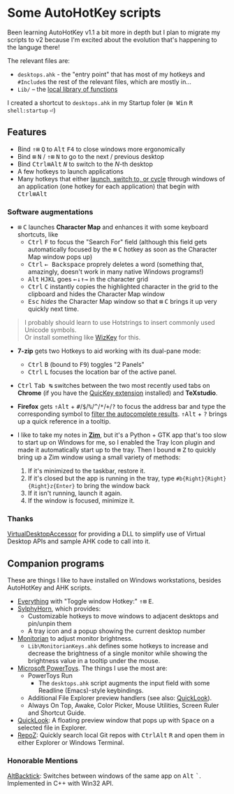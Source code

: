 Some AutoHotKey scripts
=======================

Been learning AutoHotKey v1.1 a bit more in depth but I plan to migrate my scripts
to v2 because I'm excited about the evolution that's happening to the languge
there!

The relevant files are:

- `desktops.ahk` -  the "entry point" that has most of my hotkeys and `#Include`s
the rest of the relevant files, which are mostly in...
- `Lib/` – the [local library of functions](https://www.autohotkey.com/docs/Functions.htm#lib)

I created a shortcut to `desktops.ahk` in my Startup foler
(<kbd>⊞ Win</kbd> <kbd>R</kbd> `shell:startup` <kbd>&#x23ce;</kbd>)

Features
--------

- Bind <kbd>&#x21d1;</kbd><kbd>&#x229e;</kbd> <kbd>Q</kbd>
to <kbd>Alt</kbd> <kbd>F4</kbd> to close windows more ergonomically
- Bind <kbd>&#x229e;</kbd> <kbd>N</kbd> / <kbd>&#x21d1;</kbd><kbd>&#x229e;</kbd> <kbd>N</kbd>
to go to the next / previous desktop
- Bind <kbd>Ctrl</kbd><kbd>&#x229e;</kbd><kbd>Alt</kbd> <kbd><i>N</i></kbd>
to switch to the <i>N</i>-th desktop
- A few hotkeys to launch applications
- Many hotkeys that either [launch, switch to, or cycle](Lib\CycleOrLaunch.ahk)
through windows of an application (one hotkey for each application)
that begin with <kbd>Ctrl</kbd><kbd>&#x229e;</kbd><kbd>Alt</kbd>

### Software augmentations

- <kbd>&#x229e;</kbd> <kbd>C</kbd> launches **Character Map** and enhances it
with some keyboard shortcuts, like
  - <kbd>Ctrl</kbd> <kbd>F</kbd> to focus the "Search For" field
  (although this field gets automatically focused by the
  <kbd>&#x229e;</kbd> <kbd>C</kbd> hotkey as soon as the Character Map
  window pops up)
  - <kbd>Ctrl</kbd> <kbd>&larr; Backspace</kbd> proprely deletes a word
  (something that, amazingly, doesn't work in many native Windows programs!)
  - <kbd>Alt</kbd> <kbd>H</kbd><kbd>J</kbd><kbd>K</kbd><kbd>L</kbd> goes
  <kbd>&larr;</kbd><kbd>&darr;</kbd><kbd>&uarr;</kbd><kbd>&rarr;</kbd>
  in the character grid
  - <kbd>Ctrl</kbd> <kbd>C</kbd> instantly copies the highlighted character in
  the grid to the clipboard and hides the Character Map window
  - <kbd>Esc</kbd> _hides_ the Character Map window so that
  <kbd>&#x229e;</kbd> <kbd>C</kbd> brings it up very quickly next time.

> I probably should learn to use Hotstrings to insert commonly used Unicode
symbols.  
> Or install something like [WizKey](https://antibody-software.com/wizkey/)
for this.

- **7-zip** gets two Hotkeys to aid working with its dual-pane mode:
  - <kbd>Ctrl</kbd> <kbd>B</kbd> (bound to <kbd>F9</kbd>) toggles "2 Panels"
  - <kbd>Ctrl</kbd> <kbd>L</kbd> focuses the location bar of the active panel.

- <kbd>Ctrl</kbd> <kbd>Tab ↹</kbd> switches between the two most recently used
tabs on **Chrome** (if you have the
[QuicKey extension](https://chrome.google.com/webstore/detail/quickey-%E2%80%93-the-quick-tab-s/ldlghkoiihaelfnggonhjnfiabmaficg)
installed) and **TeXstudio**.

- **Firefox** gets <kbd>&#x21d1;</kbd><kbd>Alt</kbd> +
<kbd>#</kbd>/<kbd>$</kbd>/<kbd>%</kbd>/<kbd>^</kbd>/<kbd>*</kbd>/<kbd>+</kbd>/<kbd>?</kbd>
to focus the address bar and type the corresponding symbol to
[filter the autocomplete results](https://support.mozilla.org/en-US/kb/address-bar-autocomplete-firefox#w_changing-results-on-the-fly).
<kbd>&#x21d1;</kbd><kbd>Alt</kbd> + <kbd>?</kbd>
brings up a quick reference in a tooltip.

- I like to take my notes in **[Zim](https://zim-wiki.org/)**,
but it's a Python + GTK app that's too slow to start up on Windows for me,
so I enabled the Tray Icon plugin and made it automatically start up to the
tray.
Then I bound <kbd>&#x229e;</kbd> <kbd>Z</kbd> to quickly bring up a Zim window
using a small variety of methods:
  1. If it's minimized to the taskbar, restore it.
  2. If it's closed but the app is running in the tray,
  type `#b{Right}{Right}{Right}z{Enter}` to bring the window back
  3. If it isn't running, launch it again.
  4. If the window is focused, minimize it.

### Thanks

[VirtualDesktopAccessor](https://github.com/Ciantic/VirtualDesktopAccessor)
for providing a DLL to simplify use of Virtual Desktop APIs and sample AHK code
to call into it.

Companion programs
------------------

These are things I like to have installed on Windows workstations,
besides AutoHotKey and AHK scripts.

- [Everything](https://www.voidtools.com/) with "Toggle window Hotkey:"
<kbd>&#x21d1;</kbd><kbd>&#x229e;</kbd> <kbd>E</kbd>.
- [SylphyHorn](https://github.com/Grabacr07/SylphyHorn), which provides:
  - Customizable hotkeys to move windows to adjacent desktops and pin/unpin them
  - A tray icon and a popup showing the current desktop number
- [Monitorian](https://github.com/emoacht/Monitorian) to adjust monitor
brightness.
  - `Lib\MonitorianKeys.ahk` defines some hotkeys to increase and decrease
  the brightness of a single monitor while showing the brightness value in a
  tooltip under the mouse.
- [Microsoft PowerToys](https://learn.microsoft.com/en-us/windows/powertoys/).
The things I use the most are:
  - PowerToys Run
    - The `desktops.ahk` script augments the input field with some
    Readline (Emacs)-style keybindings.
  - Additional File Explorer preview handlers (see also: [QuickLook](https://github.com/QL-Win/QuickLook)).
  - Always On Top,
  Awake,
  Color Picker,
  Mouse Utilities,
  Screen Ruler
  and Shortcut Guide.
- [QuickLook](https://github.com/QL-Win/QuickLook): A floating preview window
that pops up with <kbd>Space</kbd> on a selected file in Explorer.
- [RepoZ](https://github.com/awaescher/RepoZ): Quickly search local Git repos
with <kbd>Ctrl</kbd><kbd>Alt</kbd> <kbd>R</kbd>
and open them in either Explorer or Windows Terminal.

### Honorable Mentions

[AltBacktick](https://github.com/akiver/AltBacktick): Switches between windows
of the same app on <kbd>Alt</kbd> <kbd>`</kbd>.
Implemented in C++ with Win32 API.

<!--
<kbd>Tab ↹</kbd>
<kbd>&#x21d1; Shift</kbd>
<kbd>Ctrl</kbd>
<kbd>&#x229e; Win</kbd>
<kbd>Alt</kbd>
-->